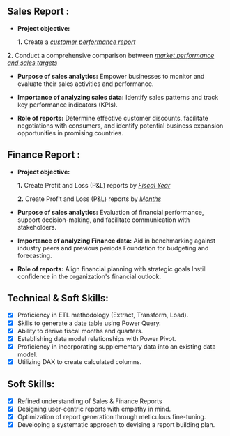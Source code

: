 ## Sales Report :


- **Project objective:** 

    **1.** Create a _[customer performance report](https://github.com/johnwesley8/Excel---Sales-Analytics/blob/main/Customer%20Performance%20Repost_Andy.pdf)_ 

**2.** Conduct a comprehensive comparison between _[market performance and sales targets](https://github.com/johnwesley8/Excel---Sales-Analytics/blob/main/Market%20Performance%20Report_Andy.pdf)_

- **Purpose of sales analytics:** Empower businesses to monitor and evaluate their sales activities and performance.

- **Importance of analyzing sales data:** Identify sales patterns and track key performance indicators (KPIs).

- **Role of reports:** Determine effective customer discounts, facilitate negotiations with consumers, and identify potential business expansion opportunities in promising countries.


## Finance Report :

- **Project objective:** 

    **1.** Create Profit and Loss (P&L) reports by _[Fiscal Year](https://github.com/johnwesley8/Excel---Sales-Analytics/blob/main/P%26L%20Statement%20by%20Fiscal%20Year_Andy.pdf)_ 

   **2.** Create Profit and Loss (P&L) reports by _[Months](https://github.com/johnwesley8/Excel---Sales-Analytics/blob/main/P%26L%20Statement%20by%20Months_Andy.pdf)_

- **Purpose of sales analytics:** Evaluation of financial performance, support decision-making, and facilitate communication with stakeholders.

- **Importance of analyzing Finance data:** Aid in benchmarking against industry peers and previous periods Foundation for budgeting and forecasting.

- **Role of reports:** Align financial planning with strategic goals Instill confidence in the organization's financial outlook.


## Technical & Soft Skills:
- [x]	Proficiency in ETL methodology (Extract, Transform, Load).
- [x]	Skills to generate a date table using Power Query.
- [x]	Ability to derive fiscal months and quarters.
- [x]	Establishing data model relationships with Power Pivot.
- [x]	Proficiency in incorporating supplementary data into an existing data model.
- [x]	Utilizing DAX to create calculated columns.

## Soft Skills:
- [x]	Refined understanding of Sales & Finance Reports
- [x]	Designing user-centric reports with empathy in mind.
- [x]	Optimization of report generation through meticulous fine-tuning.
- [x]	Developing a systematic approach to devising a report building plan.
